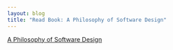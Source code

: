 ```yaml
---
layout: blog
title: "Read Book: A Philosophy of Software Design"
---
```


[A Philosophy of Software Design](https://www.amazon.co.jp/dp/B07N1XLQ7D/ref=cm_sw_em_r_mt_dp_JMCWYZ63EQGY1Q6BTGST)

<!--end_excerpt>
